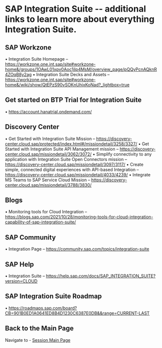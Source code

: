# SAP Integration Suite -- additional links to learn more about everything Integration Suite.

## SAP Workzone
•	Integration Suite Homepage – https://workzone.one.int.sap/site#workzone-home&/groups/1OAwL01xpv0Aoc1jIp4MsM/overview_page/pQQyPcnAQknR4ZOqB8y2ag
•	Integration Suite Decks and Assets – https://workzone.one.int.sap/site#workzone-home&/wiki/show/QtEPzS90vSOKnUhjxKoNad?_lightbox=true 

## Get started on BTP Trial for Integration Suite
•	https://account.hanatrial.ondemand.com/ 

## Discovery Center
•	Get Started with Integration Suite Mission –  https://discovery-center.cloud.sap/protected/index.html#/missiondetail/3258/3327/ 
•	Get Started with Integration Suite API Management mission – https://discovery-center.cloud.sap/missiondetail/3062/3072/ 
•	Simplify connectivity to any application with Integration Suite Open Connectors mission – https://discovery-center.cloud.sap/missiondetail/3097/3117/ 
•	Create simple, connected digital experiences with API-based Integration – https://discovery-center.cloud.sap/missiondetail/4033/4239/ 
•	Integrate MS Teams to SAP Service Cloud Mission – https://discovery-center.cloud.sap/missiondetail/3788/3830/ 

## Blogs
•	Monitoring tools for Cloud Integration – https://blogs.sap.com/2021/10/28/monitoring-tools-for-cloud-integration-capability-of-sap-integration-suite/ 

## SAP Community
•	Integration Page – https://community.sap.com/topics/integration-suite 
	

## SAP Help
•	Integration Suite – https://help.sap.com/docs/SAP_INTEGRATION_SUITE?version=CLOUD 

## SAP Integration Suite Roadmap 
•	https://roadmaps.sap.com/board?CB=901B0ED1A0641ED8B4D1230C6387E0DB&&range=CURRENT-LAST 

## Back to the Main Page
Navigate to - [Session Main Page](/README.md)
